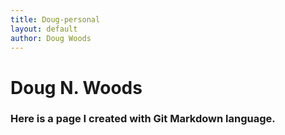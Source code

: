 ```yaml
---
title: Doug-personal
layout: default
author: Doug Woods
---
```

Doug N. Woods
================================

### Here is a page I created with Git Markdown language.
